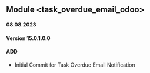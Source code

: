 ## Module <task_overdue_email_odoo>

#### 08.08.2023
#### Version 15.0.1.0.0
#### ADD
- Initial Commit for Task Overdue Email Notification
